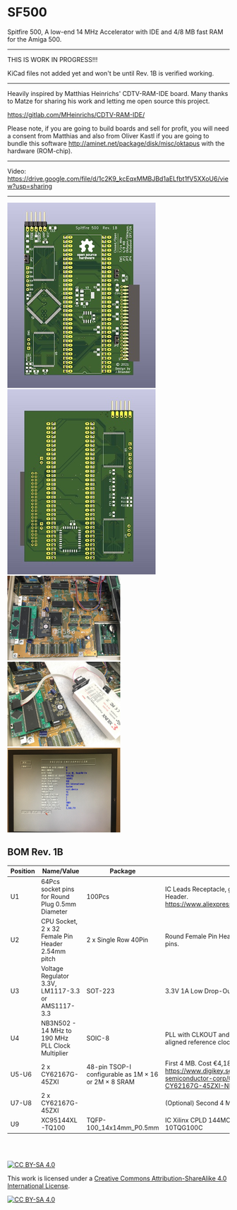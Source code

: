 # SF500
Spitfire 500, A low-end 14 MHz Accelerator with IDE and 4/8 MB fast RAM for the Amiga 500.
***
THIS IS WORK IN PROGRESS!!!

KiCad files not added yet and won't be until Rev. 1B is verified working.

***
Heavily inspired by Matthias Heinrichs' CDTV-RAM-IDE board. Many thanks to Matze for sharing his work and letting me open source this project.

https://gitlab.com/MHeinrichs/CDTV-RAM-IDE/

Please note, if you are going to build boards and sell for profit, you will need a consent from Matthias and also from Oliver Kastl if you are going to bundle this software http://aminet.net/package/disk/misc/oktapus with the hardware (ROM-chip).
***

Video:
https://drive.google.com/file/d/1c2K9_kcEqxMMBJBd1aELfbt1fV5XXoU6/view?usp=sharing

***

<a href="images/SF500_rev1b_pic1.jpg">
<img src="images/SF500_rev1b_pic1.jpg" width="336" height="420">
</a>
<a href="images/SF500_rev1b_pic2.jpg">
<img src="images/SF500_rev1b_pic2.jpg" width="336" height="420">
</a>
<br />
<a href="images/SF500_rev1a_pic3.jpg">
<img src="images/SF500_rev1a_pic3.jpg" width="256" height="192">
</a>
<a href="images/SF500_rev1a_pic4.jpg">
<img src="images/SF500_rev1a_pic4.jpg" width="256" height="192">
</a>
<a href="images/SF500_rev1a_pic5.jpg">
<img src="images/SF500_rev1a_pic5.jpg" width="256" height="192">
</a>


BOM Rev. 1B
---------
Position  | Name/Value   | Package | Notes
-|-|-|-|
U1 | 64Pcs socket pins for Round Plug 0.5mm Diameter | 100Pcs | IC Leads Receptacle, gold or nickel plated, used as TH Pin Header. https://www.aliexpress.com/item/1005002830101899.html
U2 | CPU Socket, 2 x 32 Female Pin Header 2.54mm pitch | 2 x Single Row 40Pin | Round Female Pin Header gold or nickel plated machined pins.
U3 | Voltage Regulator 3.3V, LM1117-3.3 or AMS1117-3.3 | SOT-223 | 3.3V 1A Low Drop-Out (LDO) Voltage regulator.
U4 | NB3N502 - 14 MHz to 190 MHz PLL Clock Multiplier | SOIC-8 | PLL with CLKOUT and at the same time output the input aligned reference clock signal (REF).
U5-U6 | 2 x CY62167G-45ZXI | 48-pin TSOP-I configurable as 1M × 16 or 2M × 8 SRAM |  First 4 MB. Cost €4,18 / Pcs if bought with No Warranty. https://www.digikey.se/product-detail/en/cypress-semiconductor-corp/CY62167G-45ZXI/2015-CY62167G-45ZXI-ND/9771526
U7-U8 | 2 x CY62167G-45ZXI | | (Optional) Second 4 MB.
U9 | XC95144XL-TQ100 | TQFP-100_14x14mm_P0.5mm | IC Xilinx CPLD 144MC 10NS 100TQFP, XC95144XL-10TQG100C

<br />
<br />


[![CC BY-SA 4.0][cc-by-sa-shield]][cc-by-sa]

This work is licensed under a
[Creative Commons Attribution-ShareAlike 4.0 International License][cc-by-sa].

[![CC BY-SA 4.0][cc-by-sa-image]][cc-by-sa]

[cc-by-sa]: http://creativecommons.org/licenses/by-sa/4.0/
[cc-by-sa-image]: https://licensebuttons.net/l/by-sa/4.0/88x31.png
[cc-by-sa-shield]: https://img.shields.io/badge/License-CC%20BY--SA%204.0-lightgrey.svg

